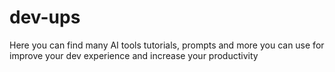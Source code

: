 # dev-ups
Here you can find many AI tools tutorials, prompts and more you can use for improve your dev experience and increase your productivity
